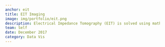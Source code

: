 ```yaml
---
anchor: eit
title: EIT Imaging
image: img/portfolio/eit.png
description: Electrical Impedance Tomography (EIT) is solved using mathematical Green's Functions which was implemented in this project to image an artificial tumor. The project and outputs can be found <a href="https://goo.gl/aKyHmZ">here</a>. The project was coded in MATLAB.
team: Self
date: December 2017
category: Data Vis
---
```

